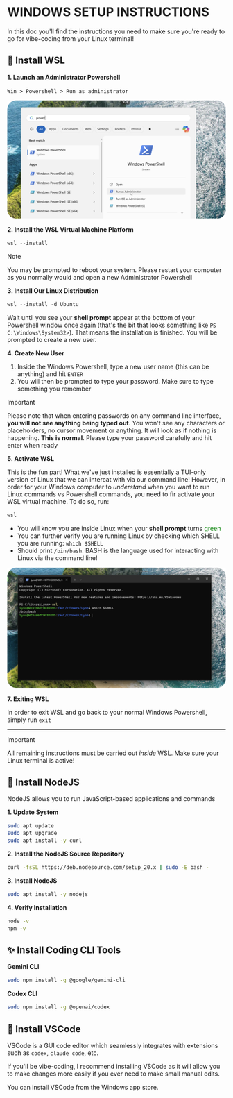 # WINDOWS SETUP INSTRUCTIONS

In this doc you'll find the instructions you need to make sure you're ready to go for vibe-coding from your Linux terminal!

## 🐧 Install WSL

**1. Launch an Administrator Powershell**

`Win > Powershell > Run as administrator`

![Admin Powershell](./assets/admin-powershell.png)

**2. Install the WSL Virtual Machine Platform**

```powershell
wsl --install
```

> [!NOTE]
> You may be prompted to reboot your system. Please restart your computer as you normally would and open a new Administrator Powershell

**3. Install Our Linux Distribution**

```powershell
wsl --install -d Ubuntu
```
Wait until you see your **shell prompt** appear at the bottom of your Powershell window once again (that's the bit that looks something like `PS C:\Windows\System32>`). That means the installation is finished. You will be prompted to create a new user.

**4. Create New User**

1. Inside the Windows Powershell, type a new user name (this can be anything) and hit `ENTER`
2. You will then be prompted to type your password. Make sure to type something you remember

> [!IMPORTANT]
> Please note that when entering passwords on any command line interface, **you will not see anything being typed out**. You won't see any characters or placeholders, no cursor movement or anything. It will look as if nothing is happening. **This is normal**.
> Please type your password carefully and hit enter when ready

**5. Activate WSL**

This is the fun part! What we've just installed is essentially a TUI-only version of Linux that we can intercat with via our command line! However, in order for your Windows computer to _understand_ when you want to run Linux commands vs Powershell commands, you need to fir activate your WSL virtual machine. To do so, run:

```powershell
wsl
```

- You will know you are inside Linux when your **shell prompt** turns <span style="color:green">green</span>
- You can further verify you are running Linux by checking which SHELL you are running: `which $SHELL`
- Should print `/bin/bash`. BASH is the language used for interacting with Linux via the command line!

![WSL](./assets/wsl.png)

**7. Exiting WSL**

In order to exit WSL and go back to your normal Windows Powershell, simply run `exit`

---
> [!IMPORTANT]
> All remaining instructions must be carried out _inside_ WSL. Make sure your Linux terminal is active!

## 💚 Install NodeJS

NodeJS allows you to run JavaScript-based applications and commands

**1. Update System**

```bash
sudo apt update
sudo apt upgrade
sudo apt install -y curl
```

**2. Install the NodeJS Source Repository**

```bash
curl -fsSL https://deb.nodesource.com/setup_20.x | sudo -E bash -
```

**3. Install NodeJS**

```bash
sudo apt install -y nodejs
```

**4. Verify Installation**


```bash
node -v
npm -v
```

## ✨ Install Coding CLI Tools

**Gemini CLI**

```bash
sudo npm install -g @google/gemini-cli
```

**Codex CLI**

```bash
sudo npm install -g @openai/codex
```

## 👾 Install VSCode

VSCode is a GUI code editor which seamlessly integrates with extensions such as `codex`, `claude code`, etc.

If you'll be vibe-coding, I recommend installing VSCode as it will allow you to make changes more easily if you ever need to make small manual edits.

You can install VSCode from the Windows app store.

